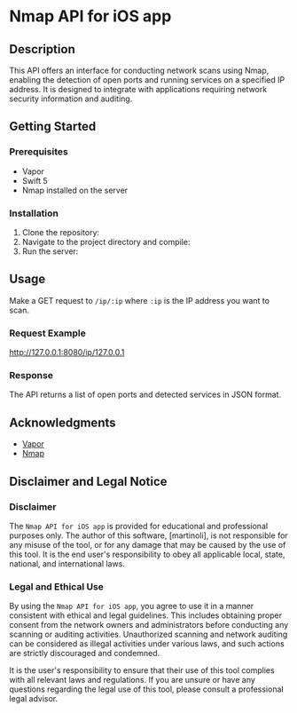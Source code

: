 # Nmap API for iOS app

## Description
This API offers an interface for conducting network scans using Nmap, enabling the detection of open ports and running services on a specified IP address. 
It is designed to integrate with applications requiring network security information and auditing.

## Getting Started

### Prerequisites
- Vapor
- Swift 5
- Nmap installed on the server

### Installation
1. Clone the repository:
2. Navigate to the project directory and compile:
3. Run the server:

## Usage

Make a GET request to `/ip/:ip` where `:ip` is the IP address you want to scan.

### Request Example

http://127.0.0.1:8080/ip/127.0.0.1

### Response
The API returns a list of open ports and detected services in JSON format.

## Acknowledgments

- [Vapor](https://vapor.codes)
- [Nmap](https://nmap.org)

## Disclaimer and Legal Notice

### Disclaimer
The `Nmap API for iOS app` is provided for educational and professional purposes only. The author of this software, [martinoli], is not responsible for any misuse of the tool, 
or for any damage that may be caused by the use of this tool. It is the end user's responsibility to obey all applicable local, state, national, and international laws.

### Legal and Ethical Use
By using the `Nmap API for iOS app`, you agree to use it in a manner consistent with ethical and legal guidelines. 
This includes obtaining proper consent from the network owners and administrators before conducting any scanning or auditing activities. 
Unauthorized scanning and network auditing can be considered as illegal activities under various laws, and such actions are strictly discouraged and condemned.

It is the user's responsibility to ensure that their use of this tool complies with all relevant laws and regulations. If you are unsure or have any questions regarding the legal use of this tool, please consult a professional legal advisor.
